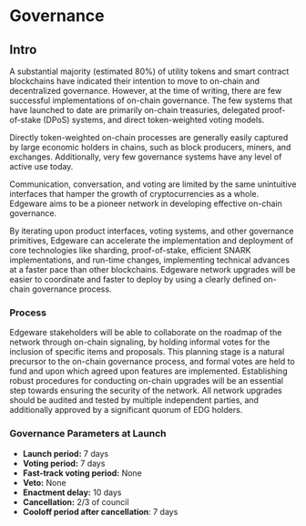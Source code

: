 # Governance

## Intro

A substantial majority \(estimated 80%\) of utility tokens and smart contract blockchains have indicated their intention to move to on-chain and decentralized governance. However, at the time of writing, there are few successful implementations of on-chain governance. The few systems that have launched to date are primarily on-chain treasuries, delegated proof-of-stake \(DPoS\) systems, and direct token-weighted voting models. 

Directly token-weighted on-chain processes are generally easily captured by large economic holders in chains, such as block producers, miners, and exchanges. Additionally, very few governance systems have any level of active use today.

 Communication, conversation, and voting are limited by the same unintuitive interfaces that hamper the growth of cryptocurrencies as a whole. Edgeware aims to be a pioneer network in developing effective on-chain governance. 

By iterating upon product interfaces, voting systems, and other governance primitives, Edgeware can accelerate the implementation and deployment of core technologies like sharding, proof-of-stake, efficient SNARK implementations, and run-time changes, implementing technical advances at a faster pace than other blockchains. Edgeware network upgrades will be easier to coordinate and faster to deploy by using a clearly defined on-chain governance process.

### Process

Edgeware stakeholders will be able to collaborate on the roadmap of the network through on-chain signaling, by holding informal votes for the inclusion of specific items and proposals. This planning stage is a natural precursor to the on-chain governance process, and formal votes are held to fund and upon which agreed upon features are implemented. Establishing robust procedures for conducting on-chain upgrades will be an essential step towards ensuring the security of the network. All network upgrades should be audited and tested by multiple independent parties, and additionally approved by a significant quorum of EDG holders.



### Governance Parameters at Launch

* **Launch period:** 7 days
* **Voting period:** 7 days
* **Fast-track voting period:** None
* **Veto:** None
* **Enactment delay:** 10 days
* **Cancellation:** 2/3 of council
* **Cooloff period after cancellation**: 7 days







